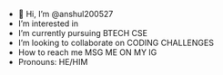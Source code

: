 - 👋 Hi, I’m @anshul200527
-  I’m interested in 
-  I’m currently pursuing BTECH CSE
-  I’m looking to collaborate on CODING CHALLENGES
-  How to reach me MSG ME ON MY IG
-  Pronouns: HE/HIM


<!---
anshul200527/anshul200527 is a ✨ special ✨ repository because its `README.md` (this file) appears on your GitHub profile.
You can click the Preview link to take a look at your changes.
--->
